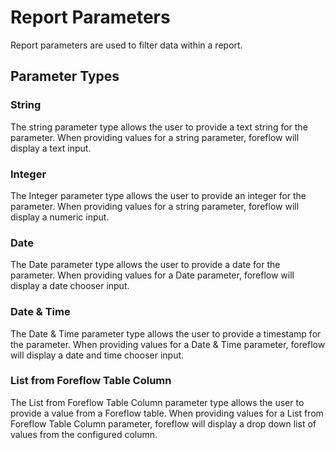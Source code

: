# Report Parameters

Report parameters are used to filter data within a report.

## Parameter Types

### String

The string parameter type allows the user to provide a text string for the parameter. When providing values for a string parameter, foreflow will display a text input.

### Integer

The Integer parameter type allows the user to provide an integer for the parameter. When providing values for a string parameter, foreflow will display a numeric input.

### Date

The Date parameter type allows the user to provide a date for the parameter. When providing values for a Date parameter, foreflow will display a date chooser input.

### Date & Time

The Date & Time parameter type allows the user to provide a timestamp for the parameter. When providing values for a Date & Time parameter, foreflow will display a date and time chooser input.

### List from Foreflow Table Column

The List from Foreflow Table Column parameter type allows the user to provide a value from a Foreflow table. When providing values for a List from Foreflow Table Column parameter, foreflow will display a drop down list of values from the configured column.
